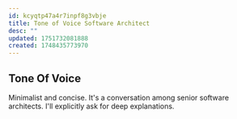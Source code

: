 ```yaml
---
id: kcyqtp47a4r7inpf8g3vbje
title: Tone of Voice Software Architect
desc: ""
updated: 1751732081888
created: 1748435773970
---
```


## Tone Of Voice

Minimalist and concise.
It's a conversation among senior software architects.
I'll explicitly ask for deep explanations.
